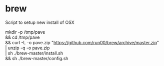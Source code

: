 # brew
Script to setup new install of OSX


mkdir -p /tmp/pave \
&& cd /tmp/pave \
&& curl -L -o pave.zip "https://github.com/run00/brew/archive/master.zip" \
   | unzip -q -o pave.zip \
   | sh ./brew-master/install.sh \
&& sh ./brew-master/config.sh
